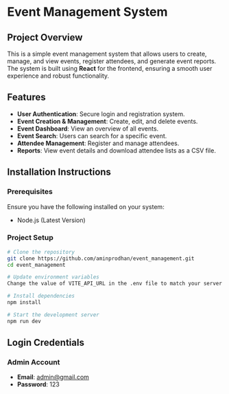 # Event Management System

## Project Overview

This is a simple event management system that allows users to create, manage, and view events, register attendees, and generate event reports. The system is built using **React** for the frontend, ensuring a smooth user experience and robust functionality.

## Features

- **User Authentication**: Secure login and registration system.  
- **Event Creation & Management**: Create, edit, and delete events.  
- **Event Dashboard**: View an overview of all events.  
- **Event Search**: Users can search for a specific event.  
- **Attendee Management**: Register and manage attendees.  
- **Reports**: View event details and download attendee lists as a CSV file.  

## Installation Instructions

### Prerequisites

Ensure you have the following installed on your system:

- Node.js (Latest Version)

### Project Setup

```sh
# Clone the repository
git clone https://github.com/aminprodhan/event_management.git
cd event_management

# Update environment variables
Change the value of VITE_API_URL in the .env file to match your server API

# Install dependencies
npm install

# Start the development server
npm run dev
```

## Login Credentials

### Admin Account

- **Email**: admin@gmail.com  
- **Password**: 123  



